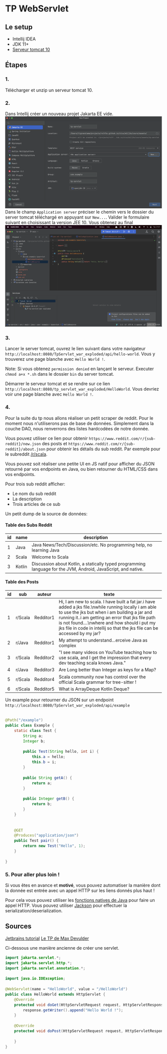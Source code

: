 # TP WebServlet

## Le setup

- Intellij IDEA
- JDK 11+
- [Serveur tomcat 10](https://tomcat.apache.org/download-10.cgi)

## Étapes

### 1.

Télécharger et unzip un serveur tomcat 10.

### 2.

Dans Intellij créer un nouveau projet Jakarta EE
vide. ![Création du projet JEE](../cours/images/tp_servlet_create_projet.png)
Dans le champ `Application server` préciser le chemin vers le dossier du server tomcat téléchargé en appuyant
sur `New...`. Valider le formulaire suivant en choisissant la version JEE 10. Vous obtenez au
final ![Projet vide](../cours/images/tp_servlet_empty_projet.png)

### 3.

Lancer le server tomcat, ouvrez le lien suivant dans votre
navigateur `http://localhost:8080/TpServlet_war_exploded/api/hello-world`.
Vous y trouverez une page blanche avec `Hello World !`.

Note: Si vous obtenez `permission denied` en lançant le serveur. Executer `chmod a+x *.sh` dans le dossier `bin` du
server tomcat.

Démarrer le serveur tomcat et se rendre sur ce lien `http://localhost:8080/tp_servlet_war_exploded/HelloWorld`. Vous
devriez voir une page blanche avec `Hello World !`.

### 4.

Pour la suite du tp nous allons réaliser un petit scraper de reddit.
Pour le moment nous n'utiliserons pas de base de données. Simplement dans la couche DAO, nous renverrons des listes
hardcodées de notre donnée.

Vous pouvez utiliser ce lien pour obtenir `https://www.reddit.com/r/{sub-reddit}/new.json` des posts
et `https://www.reddit.com/r/{sub-reddit}/about.json` pour obtenir les détails du sub reddit.
Par exemple pour le subreddit [/r/scala](https://www.reddit.com/r/scala/new.json).

Vous pouvez soit réaliser une petite UI en JS natif pour afficher du JSON retourné par vos endpoints en Java, ou bien
retourner du HTML/CSS dans vos endpoints.

Pour trois sub reddit afficher:

- Le nom du sub reddit
- La description
- Trois articles de ce sub

Un petit dump de la source de données:

#### Table des Subs Reddit

| id  | name   | description                                                                                                    |
|-----|--------|----------------------------------------------------------------------------------------------------------------|
| 1   | Java   | Java News/Tech/Discussion/etc. No programming help, no learning Java                                           |
| 2   | Scala  | Welcome to Scala                                                                                               |
| 3   | Kotlin | Discussion about Kotlin, a statically typed programming language for the JVM, Android, JavaScript, and native. |

#### Table des Posts

| id  | sub     | auteur    | texte                                                                                                                                                                                                                                                                                                                                     |
|-----|---------|-----------|-------------------------------------------------------------------------------------------------------------------------------------------------------------------------------------------------------------------------------------------------------------------------------------------------------------------------------------------|
| 1   | r/Scala | Redditor1 | Hi, I am new to scala. I have built a fat jar.i have added a jks file.\nwhile running locally i am able to use the jks but when i am building a jar and running it..i am getting an error that jks file path is not found....\nwhere and how should i put my jks file in code in intellij so that the jks file can be accessed by my jar? |
| 2   | r/Java  | Redditor1 | My attempt to understand…erceive Java as complex                                                                                                                                                                                                                                                                                          | 
| 3   | r/Scala | Redditor2 | "I see many videos on YouTube teaching how to use scala, and I get the impression that every dev teaching scala knows Java."                                                                                                                                                                                                              |
| 4   | r/Java  | Redditor3 | Are Long better than Integer as keys for a Map?                                                                                                                                                                                                                                                                                           |
| 5   | r/Scala | Redditor4 | Scala community now has control over the official Scala grammar for tree-sitter !                                                                                                                                                                                                                                                         |
| 6   | r/Scala | Redditor5 | What is ArrayDeque  Kotlin Deque?                                                                                                                                                                                                                                                                                                         |

Un example pour retourner du JSON sur un endpoint `http://localhost:8080/TpServlet_war_exploded/api/example`

```java

@Path("/example")
public class Example {
    static class Test {
        String a;
        Integer b;

        public Test(String hello, int i) {
            this.a = hello;
            this.b = i;
        }

        public String getA() {
            return a;
        }

        public Integer getB() {
            return b;
        }
    }


    @GET
    @Produces("application/json")
    public Test pair() {
        return new Test("Hello", 1);
    }

}
```

### 5. Pour aller plus loin !

Si vous êtes en avance et **motivé**, vous pouvez automatiser la manière dont la donnée est entrée avec un appel HTTP
sur les liens donnés plus haut !

Pour cela vous pouvez utiliser les [fonctions natives de Java](https://docs.oracle.com/en/java/javase/11/docs/api/java.net.http/java/net/http/HttpClient.html) pour faire un
appel HTTP. Vous pouvez utiliser [Jackson](https://www.baeldung.com/jackson-object-mapper-tutorial) pour effectuer la
serialization/deserialization.

## Sources

[Jetbrains tutorial](https://www.jetbrains.com/idea/guide/tutorials/working-with-apache-tomcat/)
[Le TP de Max Devulder](https://gitlab.com/ulco-jee/javaquarium/-/wikis/sujet%20TP)

Ci-dessous une manière ancienne de créer une servlet.

```java
import jakarta.servlet.*;
import jakarta.servlet.http.*;
import jakarta.servlet.annotation.*;

import java.io.IOException;

@WebServlet(name = "HelloWorld", value = "/HelloWorld")
public class HelloWorld extends HttpServlet {
    @Override
    protected void doGet(HttpServletRequest request, HttpServletResponse response) throws ServletException, IOException {
        response.getWriter().append("Hello World !");
    }

    @Override
    protected void doPost(HttpServletRequest request, HttpServletResponse response) throws ServletException, IOException {

    }
}
```

